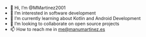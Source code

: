 - 👋  Hi, I’m @MMartinez2001
- 👀  I’m interested in software development
- 🌱  I’m currently learning about Kotlin and Android Development
- 💞️  I’m looking to collaborate on open source projects
- 📫  How to reach me in me@manumartinez.es

<!---
MMartinez2001/MMartinez2001 is a ✨ special ✨ repository because its `README.md` (this file) appears on your GitHub profile.
You can click the Preview link to take a look at your changes.
--->
